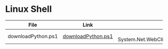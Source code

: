 # Linux Shell
| File | Link | PS Url |
|:---------:|:----------:|:---------:
|downloadPython.ps1|[downloadPython.ps1](https://github.com/rshnGhost/testing/blob/main/downloadPython.ps1)|iex ((New-Object System.Net.WebClient).DownloadString('https://git.io/JR4jF'))|
